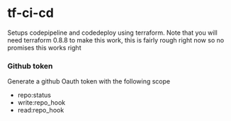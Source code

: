 # tf-ci-cd
Setups codepipeline and codedeploy using terraform. Note that you will need terraform 0.8.8 to make this work, this is fairly rough right now so no promises this works right

### Github token
Generate a github Oauth token with the following scope

 - repo:status
 - write:repo_hook
 - read:repo_hook
